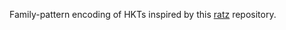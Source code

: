 Family-pattern encoding of HKTs inspired by this [ratz](https://github.com/mschuwalow/ratz/) repository.